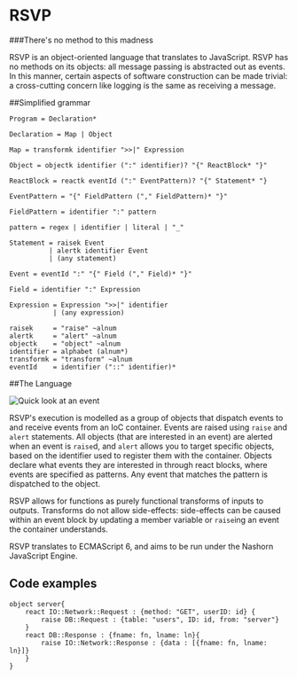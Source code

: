 # RSVP
###There's no method to this madness

RSVP is an object-oriented language that translates to JavaScript. RSVP has no methods on its objects: all message passing is abstracted out as events. In this manner, certain aspects of software construction can be made trivial: a cross-cutting concern like logging is the same as receiving a message. 

##Simplified grammar

    Program = Declaration*
   
    Declaration = Map | Object
    
    Map = transformk identifier ">>|" Expression
   
    Object = objectk identifier (":" identifier)? "{" ReactBlock* "}"
    
    ReactBlock = reactk eventId (":" EventPattern)? "{" Statement* "}
    
    EventPattern = "{" FieldPattern ("," FieldPattern)* "}"
    
    FieldPattern = identifier ":" pattern
    
    pattern = regex | identifier | literal | "_"
        
    Statement = raisek Event
              | alertk identifier Event
              | (any statement)
          
    Event = eventId ":" "{" Field ("," Field)* "}"
    
    Field = identifier ":" Expression
    
    Expression = Expression ">>|" identifier
               | (any expression)
        
    raisek     = "raise" ~alnum
    alertk     = "alert" ~alnum
    objectk    = "object" ~alnum
    identifier = alphabet (alnum*)
    transformk = "transform" ~alnum
    eventId    = identifier ("::" identifier)*

##The Language 

![Quick look at an event](http://i.imgur.com/1Par345.png)

RSVP's execution is modelled as a group of objects that dispatch events to and receive events from an IoC container. Events are raised using `raise` and `alert` statements. All objects (that are interested in an event) are alerted when an event is `raise`d, and `alert` allows you to target specific objects, based on the identifier used to register them with the container. Objects declare what events they are interested in through react blocks, where events are specified as patterns. Any event that matches the pattern is dispatched to the object.

RSVP allows for functions as purely functional transforms of inputs to outputs. Transforms do not allow side-effects: side-effects can be caused within an event block by updating a member variable or `raise`ing an event the container understands. 

RSVP translates to ECMAScript 6, and aims to be run under the Nashorn JavaScript Engine. 

## Code examples

    object server{
        react IO::Network::Request : {method: "GET", userID: id} {
            raise DB::Request : {table: "users", ID: id, from: "server"}
        }
        react DB::Response : {fname: fn, lname: ln}{
            raise IO::Network::Response : {data : [{fname: fn, lname: ln}]}
        }
    }
